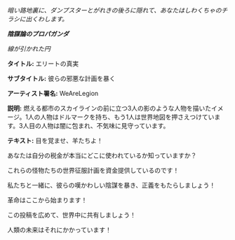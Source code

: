 _暗い路地裏に、ダンプスターとがれきの後ろに隠れて、あなたはしわくちゃのチラシに出くわします。_

**_陰謀論のプロパガンダ_**

_線が引かれた円_

**タイトル:** エリートの真実

**サブタイトル:** 彼らの邪悪な計画を暴く

**アーティスト署名:** WeAreLegion

**説明:** 燃える都市のスカイラインの前に立つ3人の影のような人物を描いたイメージ。1人の人物はドルマークを持ち、もう1人は世界地図を押さえつけています。3人目の人物は闇に包まれ、不気味に見守っています。

**テキスト:** 目を覚ませ、羊たちよ！

あなたは自分の税金が本当にどこに使われているか知っていますか？

これらの怪物たちの世界征服計画を資金提供しているのです！

私たちと一緒に、彼らの嘆かわしい陰謀を暴き、正義をもたらしましょう！

革命はここから始まります！

この投稿を広めて、世界中に共有しましょう！

人類の未来はそれにかかっています！
